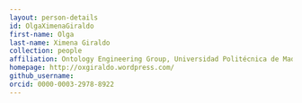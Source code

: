 ```yaml
---
layout: person-details
id: OlgaXimenaGiraldo
first-name: Olga
last-name: Ximena Giraldo
collection: people
affiliation: Ontology Engineering Group, Universidad Politécnica de Madrid, Spain
homepage: http://oxgiraldo.wordpress.com/
github_username:
orcid: 0000-0003-2978-8922
---
```

